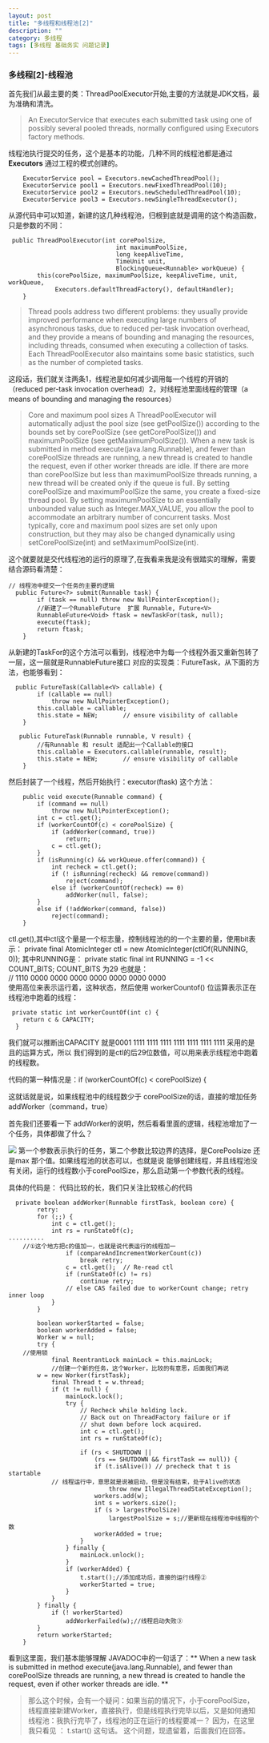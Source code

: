 ```yaml
---
layout: post
title: "多线程和线程池[2]"
description: ""
category: 多线程
tags: [多线程 基础务实 问题记录]
---
```

### 多线程[2]-线程池
首先我们从最主要的类：ThreadPoolExecutor开始,主要的方法就是JDK文档，最为准确和清洗。

> An ExecutorService that executes each submitted task using one of possibly several pooled 
threads, normally configured using Executors factory methods.  

线程池执行提交的任务，这个是基本的功能，几种不同的线程池都是通过 **Executors** 通过工程的模式创建的。

~~~~
    ExecutorService pool = Executors.newCachedThreadPool();
    ExecutorService pool1 = Executors.newFixedThreadPool(10);
    ExecutorService pool2 = Executors.newScheduledThreadPool(10);
    ExecutorService pool3 = Executors.newSingleThreadExecutor();
~~~~

从源代码中可以知道，新建的这几种线程池，归根到底就是调用的这个构造函数，只是参数的不同：

~~~~
 public ThreadPoolExecutor(int corePoolSize,
                              int maximumPoolSize,
                              long keepAliveTime,
                              TimeUnit unit,
                              BlockingQueue<Runnable> workQueue) {
        this(corePoolSize, maximumPoolSize, keepAliveTime, unit, workQueue,
             Executors.defaultThreadFactory(), defaultHandler);
    }
~~~~  

> Thread pools address two different problems: they usually provide improved performance  when executing large numbers 
of asynchronous tasks, due to reduced per-task invocation overhead, and they provide a means of bounding and managing
 the resources, including  threads, consumed when executing a collection of tasks. 
Each ThreadPoolExecutor also maintains some basic statistics, such as the number of completed tasks.  

这段话，我们就关注两条1，线程池是如何减少调用每一个线程的开销的（reduced per-task invocation 
overhead）2，对线程池里面线程的管理（a means of bounding and managing the resources）

> Core and maximum pool sizes
A ThreadPoolExecutor will automatically adjust the pool size (see getPoolSize()) according to 
the bounds set by corePoolSize (see getCorePoolSize()) and maximumPoolSize (see getMaximumPoolSize()). 
When a new task is submitted in method execute(java.lang.Runnable), and fewer than 
corePoolSize threads are running, a new thread is created to handle the request, even if
 other worker threads are idle. If there are more than corePoolSize but less than maximumPoolSize 
threads running, a new thread will be created only if the queue is full. By setting corePoolSize 
and maximumPoolSize the same, you create a fixed-size thread pool. By setting maximumPoolSize to an
 essentially unbounded value such as Integer.MAX_VALUE, you allow the pool to accommodate an arbitrary
 number of concurrent tasks. Most typically, core and maximum pool sizes are set only upon construction,
 but they may also be changed dynamically using setCorePoolSize(int) and setMaximumPoolSize(int). 
   

这个就要就是交代线程池的运行的原理了,在我看来我是没有很踏实的理解，需要结合源码看清楚：  

````
// 线程池中提交一个任务的主要的逻辑
  public Future<?> submit(Runnable task) {
        if (task == null) throw new NullPointerException();
        //新建了一个RunableFuture  扩展 Runnable, Future<V> 
        RunnableFuture<Void> ftask = newTaskFor(task, null);
        execute(ftask);
        return ftask;
    }
````

从新建的TaskFor的这个方法可以看到，线程池中为每一个线程外面又重新包转了一层，这一层就是RunnableFuture接口
对应的实现类：FutureTask，从下面的方法，也能够看到：

```
  public FutureTask(Callable<V> callable) {
        if (callable == null)
            throw new NullPointerException();
        this.callable = callable;
        this.state = NEW;       // ensure visibility of callable
    }

   public FutureTask(Runnable runnable, V result) {
        //有Runnable 和 result 适配出一个Callable的接口
        this.callable = Executors.callable(runnable, result); 
        this.state = NEW;       // ensure visibility of callable
    }

```   

然后封装了一个线程，然后开始执行：executor(ftask) 这个方法：    

~~~    
    public void execute(Runnable command) {
        if (command == null)
            throw new NullPointerException();
        int c = ctl.get();
        if (workerCountOf(c) < corePoolSize) {
            if (addWorker(command, true))
                return;
            c = ctl.get();
        }
        if (isRunning(c) && workQueue.offer(command)) {
            int recheck = ctl.get();
            if (! isRunning(recheck) && remove(command))
                reject(command);
            else if (workerCountOf(recheck) == 0)
                addWorker(null, false);
        }
        else if (!addWorker(command, false))
            reject(command);
    }
~~~		

ctl.get(),其中ctl这个量是一个标志量，控制线程池的的一个主要的量，使用bit表示：
private final AtomicInteger ctl = new AtomicInteger(ctlOf(RUNNING, 0));
其中RUNNING是：  private static final int RUNNING = -1 << COUNT_BITS; COUNT_BITS 为29
也就是：   			
  // 1110 0000 0000 0000 0000 0000 0000 0000    
使用高位来表示运行着，这种状态，然后使用 workerCountof() 位运算表示正在线程池中跑着的线程：     
  
````      
 private static int workerCountOf(int c) {
    return c & CAPACITY;
  }
`````
我们就可以推断出CAPACITY 就是0001 1111 1111 1111 1111 1111 1111 1111 采用的是且的运算方式，所以
我们得到的是ctl的后29位数值，可以用来表示线程池中跑着的线程数。   

代码的第一种情况是：if (workerCountOf(c) < corePoolSize) {       

这就话就是说，如果线程池中的线程数少于 corePoolSize的话，直接的增加任务addWorker（command，true）   

首先我们还要看一下 addWorker的说明，然后看看里面的逻辑，线程池增加了一个任务，具体都做了什么？

![](../../../media/pic/addWorker.PNG)
第一个参数表示执行的任务，第二个参数比较边界的选择，是CorePoolsize 还是max 那个值。如果线程池的状态可以，也就是说
能够创建线程，并且线程池没有关闭，运行的线程数小于corePoolSize，那么启动第一个参数代表的线程。

具体的代码是：  代码比较的长，我们只关注比较核心的代码

~~~    
  private boolean addWorker(Runnable firstTask, boolean core) {
        retry:
        for (;;) {
            int c = ctl.get();
            int rs = runStateOf(c);
..........
	//①这个地方把c的值加一，也就是说代表运行的线程加一
                if (compareAndIncrementWorkerCount(c))
                    break retry;
                c = ctl.get();  // Re-read ctl
                if (runStateOf(c) != rs)
                    continue retry;
                // else CAS failed due to workerCount change; retry inner loop
            }
        }

        boolean workerStarted = false;
        boolean workerAdded = false;
        Worker w = null;
        try {
	//使用锁
            final ReentrantLock mainLock = this.mainLock;
            //创建一个新的任务，这个Worker，比较的有意思，后面我们再说
		w = new Worker(firstTask);
            final Thread t = w.thread;
            if (t != null) {
                mainLock.lock();
                try {
                    // Recheck while holding lock.
                    // Back out on ThreadFactory failure or if
                    // shut down before lock acquired.
                    int c = ctl.get();
                    int rs = runStateOf(c);

                    if (rs < SHUTDOWN ||
                        (rs == SHUTDOWN && firstTask == null)) {
                        if (t.isAlive()) // precheck that t is startable
			// 线程运行中，意思就是说被启动，但是没有结束，处于Alive的状态
                            throw new IllegalThreadStateException();
                        workers.add(w);
                        int s = workers.size();
                        if (s > largestPoolSize)
                            largestPoolSize = s;//更新现在线程池中线程的个数
                        workerAdded = true;
                    }
                } finally {
                    mainLock.unlock();
                }
                if (workerAdded) {
                    t.start();//添加成功后，直接的运行线程②
                    workerStarted = true;
                }
            }
        } finally {
            if (! workerStarted)
                addWorkerFailed(w);//线程启动失败③
        }
        return workerStarted;
    }
~~~~

看到这里面，我们基本能够理解 JAVADOC中的一句话了：** When a new task is submitted in method execute(java.lang.Runnable), and fewer than 
corePoolSize threads are running, a new thread is created to handle the request, even if
 other worker threads are idle. **     
> 那么这个时候，会有一个疑问：如果当前的情况下，小于corePoolSize，线程直接新建Worker，直接执行，但是线程执行完毕以后，又是如何通知线程池：我执行完毕了，线程池的正在运行的线程要减一？
因为，在这里我只看见 ： t.start() 这句话。 这个问题，现遗留着，后面我们在回答。